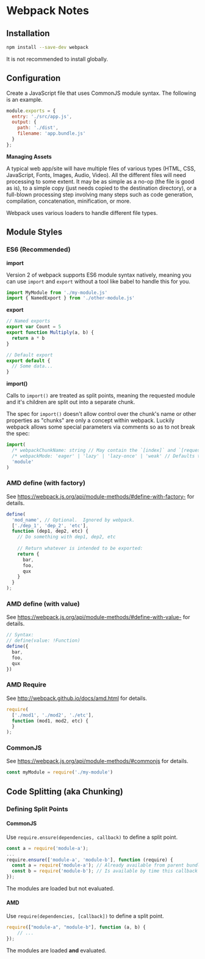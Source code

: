 # Webpack Notes


## Installation

```bash
npm install --save-dev webpack
```

It is not recommended to install globally.


## Configuration

Create a JavaScript file that uses CommonJS module syntax.  The following is an example.

```js
module.exports = {
  entry: './src/app.js',
  output: {
    path: './dist',
    filename: 'app.bundle.js'
  }
};
```

**Managing Assets**

A typical web app/site will have multiple files of various types (HTML, CSS,
JavaScript, Fonts, Images, Audio, Video).  All the different files will need
processing to some extent.  It may be as simple as a no-op (the file is good
as is), to a simple copy (just needs copied to the destination directory), or
a full-blown processing step involving many steps such as code generation,
compilation, concatenation, minification, or more.

Webpack uses various loaders to handle different file types.


## Module Styles

### ES6 (Recommended)

**import**

Version 2 of webpack supports ES6 module syntax natively, meaning you can use
`import` and `export` without a tool like babel to handle this for you.

```js
import MyModule from './my-module.js'
import { NamedExport } from './other-module.js'
```

**export**

```js
// Named exports
export var Count = 5
export function Multiply(a, b) {
  return a * b
}

// Default export
export default {
  // Some data...
}
```

**import()**

Calls to `import()` are treated as split points, meaning the requested module
and it's children are split out into a separate chunk.

The spec for `import()` doesn't allow control over the chunk's name or other
properties as "chunks" are only a concept within webpack.  Luckily webpack
allows some special parameters via comments so as to not break the spec:

```js
import(
  /* webpackChunkName: string // May contain the `[index]` and `[request]` placeholders. */
  /* webpackMode: 'eager' | 'lazy' | 'lazy-once' | 'weak' // Defaults to 'lazy'. */
  'module'
)
```

### AMD define (with factory)

See https://webpack.js.org/api/module-methods/#define-with-factory- for details.

```js
define(
  'mod_name', // Optional.  Ignored by webpack.
  ['./dep_1', 'dep_2', 'etc'],
  function (dep1, dep2, etc) {
    // Do something with dep1, dep2, etc
    
    // Return whatever is intended to be exported:
    return {
      bar,
      foo,
      qux
    }
  }
);
```

### AMD define (with value)

See https://webpack.js.org/api/module-methods/#define-with-value- for details.

```js
// Syntax:
// define(value: !Function)
define({
  bar,
  foo,
  qux
})
```

### AMD Require

See http://webpack.github.io/docs/amd.html for details.

```js
require(
  ['./mod1', './mod2', './etc'],
  function (mod1, mod2, etc) {
  }
);
```

### CommonJS

See https://webpack.js.org/api/module-methods/#commonjs for details.

```js
const myModule = require('./my-module')
```


## Code Splitting (aka Chunking)

### Defining Split Points

#### CommonJS

Use `require.ensure(dependencies, callback)` to define a split point.

```js
const a = require('module-a');
...
require.ensure(['module-a', 'module-b'], function (require) {
  const a = require('module-a'); // Already available from parent bundle.
  const b = require('module-b'); // Is available by time this callback is called.
});
```

The modules are loaded but not evaluated.

#### AMD

Use `require(dependencies, [callback])`  to define a split point.

```js
require(["module-a", "module-b"], function (a, b) {
    // ...
});
```

The modules are loaded **and** evaluated.
